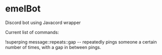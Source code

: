 # emelBot
Discord bot using Javacord wrapper

Current list of commands:

!superping message::repeats::gap -- repeatedly pings someone a certain number of times, with a gap in between pings.
